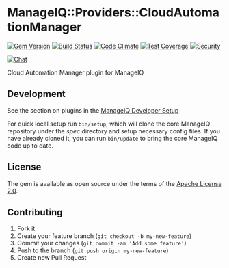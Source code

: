 # ManageIQ::Providers::CloudAutomationManager

[![Gem Version](https://badge.fury.io/rb/manageiq-providers-cloud_automation_manager.svg)](http://badge.fury.io/rb/manageiq-providers-cloud_automation_manager)
[![Build Status](https://travis-ci.org/ManageIQ/manageiq-providers-cloud_automation_manager.svg?branch=master)](https://travis-ci.org/ManageIQ/manageiq-providers-cloud_automation_manager)
[![Code Climate](https://codeclimate.com/github/ManageIQ/manageiq-providers-cloud_automation_manager.svg)](https://codeclimate.com/github/ManageIQ/manageiq-providers-cloud_automation_manager)
[![Test Coverage](https://codeclimate.com/github/ManageIQ/manageiq-providers-cloud_automation_manager/badges/coverage.svg)](https://codeclimate.com/github/ManageIQ/manageiq-providers-cloud_automation_manager/coverage)
[![Security](https://hakiri.io/github/ManageIQ/manageiq-providers-cloud_automation_manager/master.svg)](https://hakiri.io/github/ManageIQ/manageiq-providers-cloud_automation_manager/master)

[![Chat](https://badges.gitter.im/Join%20Chat.svg)](https://gitter.im/ManageIQ/manageiq-providers-cloud_automation_manager?utm_source=badge&utm_medium=badge&utm_campaign=pr-badge&utm_content=badge)

Cloud Automation Manager plugin for ManageIQ

## Development

See the section on plugins in the [ManageIQ Developer Setup](https://github.com/ManageIQ/guides/blob/master/developer_setup/plugins.md)

For quick local setup run `bin/setup`, which will clone the core ManageIQ repository under the *spec* directory and setup necessary config files. If you have already cloned it, you can run `bin/update` to bring the core ManageIQ code up to date.

## License

The gem is available as open source under the terms of the [Apache License 2.0](http://www.apache.org/licenses/LICENSE-2.0).

## Contributing

1. Fork it
2. Create your feature branch (`git checkout -b my-new-feature`)
3. Commit your changes (`git commit -am 'Add some feature'`)
4. Push to the branch (`git push origin my-new-feature`)
5. Create new Pull Request
